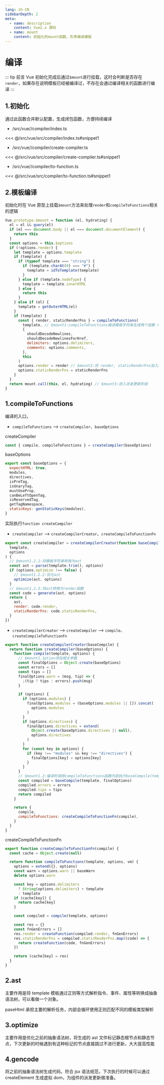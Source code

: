 ```yaml
---
lang: zh-CN
sidebarDepth: 2
meta:
  - name: description
    content: Vue2.x 源码
  - name: mount
    content: 初始化的mount函数，负责编译模板
---
```


# 编译

::: tip 前言
Vue 初始化完成后通过`$mount`进行挂载，这时会判断是否存在`render`，如果存在说明模板已经被编译过，不存在会通过编译相关的函数进行编译
:::

## 1.初始化

通过此函数合并默认配置，生成闭包函数，方便持续编译

- /src/vue//compiler/index.ts

<<< @/src/vue/src/compiler/index.ts#snippet1

- /src/vue//compiler/create-compiler.ts

<<< @/src/vue/src/compiler/create-compiler.ts#snippet1

- /src/vue//compiler/to-function.ts

<<< @/src/vue/src/compiler/to-function.ts#snippet1

## 2.模板编译

初始化时在 Vue 原型上挂载`$mount`方法来处理`render`和`compileToFunctions`相关的逻辑

```js
Vue.prototype.$mount = function (el, hydrating) {
  el = el && query(el)
  if (el === document.body || el === document.documentElement) {
    return this
  }
  const options = this.$options
  if (!options.render) {
    let template = options.template
    if (template) {
      if (typeof template === "string") {
        if (template.charAt(0) === "#") {
          template = idToTemplate(template)
        }
      } else if (template.nodeType) {
        template = template.innerHTML
      } else {
        return this
      }
    } else if (el) {
      template = getOuterHTML(el)
    }
    if (template) {
      const { render, staticRenderFns } = compileToFunctions(
        template, // $mount1:compileToFunctions编译模板字符串生成两个函数 render, staticRenderFns
        {
          shouldDecodeNewlines,
          shouldDecodeNewlinesForHref,
          delimiters: options.delimiters,
          comments: options.comments,
        },
        this
      )
      options.render = render // $mount2:将 render, staticRenderFns加入到$options中，方便后续派发更新需要拿render函数直接到Vue上取
      options.staticRenderFns = staticRenderFns
    }
  }
  return mount.call(this, el, hydrating) // $mount3:进入派发更新阶段
}
```

## 1.compileToFunctions

编译的入口，

- `compileToFunctions` --> `createCompiler`、`baseOptions`

createCompiler

```js
const { compile, compileToFunctions } = createCompiler(baseOptions)
```

baseOptions

```js
export const baseOptions = {
  expectHTML: true,
  modules,
  directives,
  isPreTag,
  isUnaryTag,
  mustUseProp,
  canBeLeftOpenTag,
  isReservedTag,
  getTagNamespace,
  staticKeys: genStaticKeys(modules),
}
```

实际执行`function createCompiler`

- `createCompiler` --> `createCompilerCreator`、`createCompileToFunctionFn`

```js
export const createCompiler = createCompilerCreator(function baseCompile(
  template,
  options
) {
  // $mount1.2.1:将模板字符串转换为ast
  const ast = parse(template.trim(), options)
  if (options.optimize !== false) {
    // $mount1.2.2:优化ast
    optimize(ast, options)
  }
  // $mount1.2.3:将ast转换为render函数
  const code = generate(ast, options)
  return {
    ast,
    render: code.render,
    staticRenderFns: code.staticRenderFns,
  }
})
```

- `createCompilerCreator` --> `createCompiler` --> `compile`、`createCompileToFunctionFn`

```js
export function createCompilerCreator(baseCompile) {
  return function createCompiler(baseOptions) {
    function compile(template, options) {
      // $mount1.1ption添加相关参数
      const finalOptions = Object.create(baseOptions)
      const errors = []
      const tips = []
      finalOptions.warn = (msg, tip) => {
        ;(tip ? tips : errors).push(msg)
      }

      if (options) {
        if (options.modules) {
          finalOptions.modules = (baseOptions.modules || []).concat(
            options.modules
          )
        }
        if (options.directives) {
          finalOptions.directives = extend(
            Object.create(baseOptions.directives || null),
            options.directives
          )
        }
        for (const key in options) {
          if (key !== "modules" && key !== "directives") {
            finalOptions[key] = options[key]
          }
        }
      }
      // $mount1.2:编译时调用compileToFunctions函数内部执行baseCompile(template, finalOptions)
      const compiled = baseCompile(template, finalOptions)
      compiled.errors = errors
      compiled.tips = tips
      return compiled
    }

    return {
      compile,
      compileToFunctions: createCompileToFunctionFn(compile),
    }
  }
}
```

createCompileToFunctionFn

```js
export function createCompileToFunctionFn(compile) {
  const cache = Object.create(null)

  return function compileToFunctions(template, options, vm) {
    options = extend({}, options)
    const warn = options.warn || baseWarn
    delete options.warn

    const key = options.delimiters
      ? String(options.delimiters) + template
      : template
    if (cache[key]) {
      return cache[key]
    }

    const compiled = compile(template, options)

    const res = {}
    const fnGenErrors = []
    res.render = createFunction(compiled.render, fnGenErrors)
    res.staticRenderFns = compiled.staticRenderFns.map((code) => {
      return createFunction(code, fnGenErrors)
    })

    return (cache[key] = res)
  }
}
```

## 2.ast

主要作用是将 template 模板通过正则等方式解析指令、事件、属性等转换成抽象语法树，可以看做一个对象。

paseHtml 承担主要的解析任务，内部会循环使用正则匹配不同的模板类型解析

## 3.optimize

主要作用是优化之前的抽象语法树，将生成的 ast 文件标记静态根节点和静态节点，下次更新的时候遇到有这种标记的节点直接跳过不进行更新，大大提高性能

## 4.gencode

将之前的抽象语法树生成代码，符合 jsx 语法规范，下次执行的时候可以通过 createElement 生成虚拟 dom，为组件的派发更新做准备。
